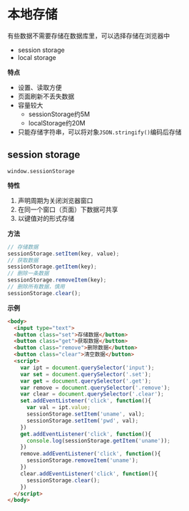 # 本地存储

有些数据不需要存储在数据库里，可以选择存储在浏览器中

- session storage
- local storage

**特点**

- 设置、读取方便
- 页面刷新不丢失数据
- 容量较大
  - sessionStorage约5M
  - localStorage约20M
- 只能存储字符串，可以将对象`JSON.stringify()`编码后存储

## session storage

```
window.sessionStorage
```

**特性**

1. 声明周期为关闭浏览器窗口
2. 在同一个窗口（页面）下数据可共享
3. 以键值对的形式存储

**方法**

```js
// 存储数据
sessionStorage.setItem(key, value);
// 获取数据
sessionStorage.getItem(key);
// 删除一条数据
sessionStorage.removeItem(key);
// 删除所有数据，慎用
sessionStorage.clear();
```

**示例**

```html
<body>
  <input type="text">
  <button class="set">存储数据</button>
  <button class="get">获取数据</button>
  <button class="remove">删除数据</button>
  <button class="clear">清空数据</button>
  <script>
    var ipt = document.querySelector('input');
    var set = document.querySelector('.set');
    var get = document.querySelector('.get');
    var remove = document.querySelector('.remove');
    var clear = document.querySelector('.clear');
    set.addEventListener('click', function(){
      var val = ipt.value;
      sessionStorage.setItem('uname', val);
      sessionStorage.setItem('pwd', val);
    })
    get.addEventListener('click', function(){
      console.log(sessionStorage.getItem('uname'));
    })
    remove.addEventListener('click', function(){
      sessionStorage.removeItem('uname');
    })
    clear.addEventListener('click', function(){
      sessionStorage.clear();
    })
  </script>
</body>
```
